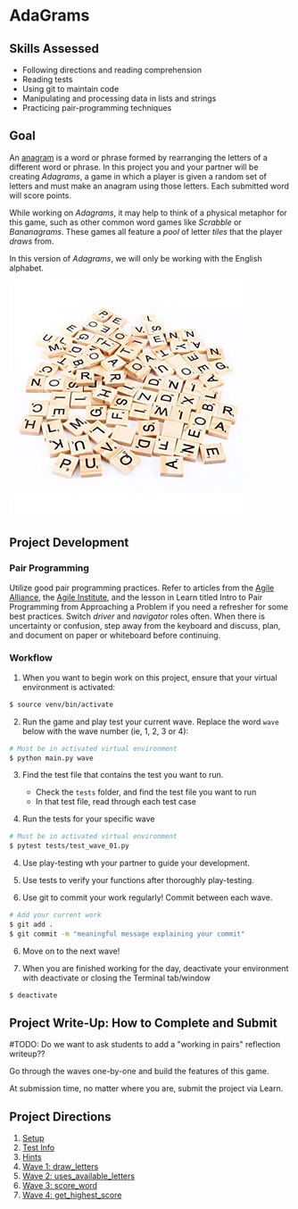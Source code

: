 # AdaGrams

## Skills Assessed

- Following directions and reading comprehension
- Reading tests
- Using git to maintain code
- Manipulating and processing data in lists and strings
- Practicing pair-programming techniques

## Goal

An [anagram](https://en.wikipedia.org/wiki/Anagram) is a word or phrase formed by rearranging the letters of a different word or phrase. In this project you and your partner will be creating _Adagrams_, a game in which a player is given a random set of letters and must make an anagram using those letters.  Each submitted word will score points.

While working on _Adagrams_, it may help to think of a physical metaphor for this game, such as other common word games like _Scrabble_ or _Bananagrams_. These games all feature a _pool_ of letter _tiles_ that the player _draws_ from.

In this version of _Adagrams_, we will only be working with the English alphabet.

![an image of a pile of letter tiles](assets/letter-tiles.jpeg)


## Project Development

### Pair Programming

Utilize good pair programming practices. Refer to articles from the [Agile Alliance](http://guide.agilealliance.org/guide/pairing.html), the [Agile Institute](http://powersoftwo.agileinstitute.com/2015/02/benefits-of-pair-programming-revisited.html), and the lesson in Learn titled Intro to Pair Programming from Approaching a Problem if you need a refresher for some best practices. Switch _driver_ and _navigator_ roles often. When there is uncertainty or confusion, step away from the keyboard and discuss, plan, and document on paper or whiteboard before continuing.

### Workflow

1. When you want to begin work on this project, ensure that your virtual environment is activated:

```bash
$ source venv/bin/activate
```

2. Run the game and play test your current wave.  Replace the word `wave` below with the wave number (ie, 1, 2, 3 or 4):

```bash
# Must be in activated virtual environment
$ python main.py wave
```

3. Find the test file that contains the test you want to run.

   - Check the `tests` folder, and find the test file you want to run
   - In that test file, read through each test case

4. Run the tests for your specific wave

```bash
# Must be in activated virtual environment
$ pytest tests/test_wave_01.py
```

4. Use play-testing wth your partner to guide your development.

5. Use tests to verify your functions after thoroughly play-testing.

6. Use git to commit your work regularly!  Commit between each wave.

```bash
# Add your current work
$ git add .
$ git commit -m "meaningful message explaining your commit"
```

6. Move on to the next wave!

7. When you are finished working for the day, deactivate your environment with deactivate or closing the Terminal tab/window

```bash
$ deactivate
```

## Project Write-Up: How to Complete and Submit

#TODO: Do we want to ask students to add a "working in pairs" reflection writeup??

Go through the waves one-by-one and build the features of this game.

At submission time, no matter where you are, submit the project via Learn.

## Project Directions

1. [Setup](project-docs/setup.md)
1. [Test Info](project-docs/tests.md)
1. [Hints](project-docs/hints.md)
1. [Wave 1: draw_letters](project-docs/wave_01.md)
1. [Wave 2: uses_available_letters](project-docs/wave_02.md)
1. [Wave 3: score_word](project-docs/wave_03.md)
1. [Wave 4: get_highest_score](project-docs/wave_04.md)

